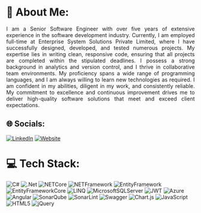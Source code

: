 # 🔭 About Me:
<p align="justify">
I am a Senior Software Engineer with over five years of extensive experience in the software development industry. Currently, I am employed full-time at Enterprise System Solutions Private Limited, where I have successfully designed, developed, and tested numerous projects. My expertise lies in writing clean, responsive code, ensuring that all projects are completed within the stipulated deadlines. I possess a strong background in analytics and version control, and I thrive in collaborative team environments. My proficiency spans a wide range of programming languages, and I am always willing to learn new technologies as required. I am confident in my abilities, diligent in my work, and consistently reliable. My commitment to excellence and continuous improvement drives me to deliver high-quality software solutions that meet and exceed client expectations.
</p>

## 🌐 Socials:
[![LinkedIn](https://img.shields.io/badge/LinkedIn-%230077B5.svg?logo=linkedin&logoColor=white)](https://linkedin.com/in/rakesh-kumar-939a42160) 
[![Website](https://img.shields.io/website?url=https://rrobin32.github.io/RakeshKumar)](https://rrobin32.github.io/RakeshKumar)



# 💻 Tech Stack:
![C#](https://img.shields.io/badge/c%23-%23239120.svg?style=for-the-badge&logo=csharp&logoColor=white) ![.Net](https://img.shields.io/badge/.NET-5C2D91?style=for-the-badge&logo=.net&logoColor=white) ![NETCore](https://img.shields.io/badge/.NET%20Core-8A2BE2?style=for-the-badge&logo=.net&logoColor=white) ![NETFramework](https://img.shields.io/badge/.NET%20Framework-8A2BE2?style=for-the-badge&logo=.net&logoColor=white) ![EntityFramework](https://img.shields.io/badge/Entity%20Framework-8A2BE2?style=for-the-badge&logo=.net&logoColor=white) ![EntityFrameworkCore](https://img.shields.io/badge/Entity%20Framework%20Core-8A2BE2?style=for-the-badge&logo=.net&logoColor=white) ![LINQ](https://img.shields.io/badge/LINQ-8A2BE2?style=for-the-badge&logo=.net&logoColor=white)
![MicrosoftSQLServer](https://img.shields.io/badge/Microsoft%20SQL%20Server-CC2927?style=for-the-badge&logo=microsoft%20sql%20server&logoColor=white) ![JWT](https://img.shields.io/badge/JWT-black?style=for-the-badge&logo=JSON%20web%20tokens) ![Azure](https://img.shields.io/badge/azure-%230072C6.svg?style=for-the-badge&logo=microsoftazure&logoColor=white) ![Angular](https://img.shields.io/badge/angular-%23DD0031.svg?style=for-the-badge&logo=angular&logoColor=white) ![SonarQube](https://img.shields.io/badge/SonarQube-black?style=for-the-badge&logo=sonarqube&logoColor=4E9BCD) ![SonarLint](https://img.shields.io/badge/SonarLint-CB2029?style=for-the-badge&logo=SONARLINT&logoColor=white) ![Swagger](https://img.shields.io/badge/-Swagger-%23Clojure?style=for-the-badge&logo=swagger&logoColor=white) ![Chart.js](https://img.shields.io/badge/chart.js-F5788D.svg?style=for-the-badge&logo=chart.js&logoColor=white) ![JavaScript](https://img.shields.io/badge/javascript-%23323330.svg?style=for-the-badge&logo=javascript&logoColor=%23F7DF1E) ![HTML5](https://img.shields.io/badge/html5-%23E34F26.svg?style=for-the-badge&logo=html5&logoColor=white) ![jQuery](https://img.shields.io/badge/jquery-%230769AD.svg?style=for-the-badge&logo=jquery&logoColor=white)

<!-- Proudly created with GPRM ( https://gprm.itsvg.in ) -->
